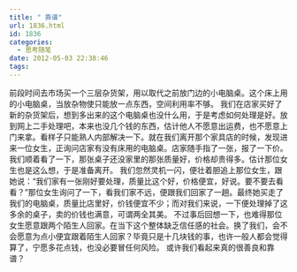 ```yaml
---
title: " 靠谱"
url: 1836.html
id: 1836
categories:
  - 思考随笔
date: 2012-05-03 22:38:46
tags:
---
```


前段时间去市场买一个三层杂货架，用以取代之前放门边的小电脑桌。这个床上用的小电脑桌，当放杂物使只能放一点东西，空间利用率不够。 我们在店家买好了新的杂货架后，想到多出来的这个电脑桌也没什么用，于是考虑如何处理是好。放到网上二手处理吧，本来也没几个钱的东西，估计他人不愿意出运费，也不愿意上门来拿。看样子只能熟人内部解决一下。就在我们离开那个家具店的时候，发现进来一位女生，正询问店家有没有床用的电脑桌。店家随手指了一张，报了一下价。我们顺着看了一下，那张桌子还没家里的那张质量好，价格却贵得多。估计那位女生也是这么想，于是准备离开。 我们忽然灵机一闪，便壮着胆追上那位女生，跟她说：“我们家有一张刚好要处理，质量比这个好，价格便宜，好说。要不要去看看？”那位女生询问了一下，看我们家不远，便跟我们回家了一趟。最终她买走了我们的电脑桌，质量比店里好，价钱便宜不少；而对我们来说，一下便处理掉了这多余的桌子，卖的价钱也满意，可谓两全其美。 不过事后回想一下，也难得那位女生愿意跟两个陌生人回家。在当下这个整体缺乏信任感的社会。换了我们，会不会愿意为点小便宜跟着陌生人回家？毕竟只是十几块钱的事，也许一般人都会觉得算了，宁愿多花点钱，也没必要冒任何风险。 或许我们看起来真的很善良和靠谱？